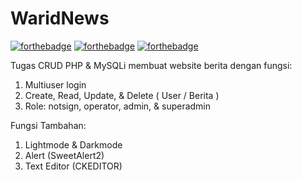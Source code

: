 # WaridNews

[![forthebadge](http://forthebadge.com/images/badges/made-with-php.svg)](http://forthebadge.com)
[![forthebadge](http://forthebadge.com/images/badges/made-with-javascript.svg)](http://forthebadge.com)
[![forthebadge](http://forthebadge.com/images/badges/built-with-love.svg)](http://forthebadge.com)


Tugas CRUD PHP & MySQLi membuat website berita dengan fungsi:
1. Multiuser login
2. Create, Read, Update, & Delete ( User / Berita )
3. Role: notsign, operator, admin, & superadmin

Fungsi Tambahan:
1. Lightmode & Darkmode
2. Alert (SweetAlert2)
3. Text Editor (CKEDITOR)
